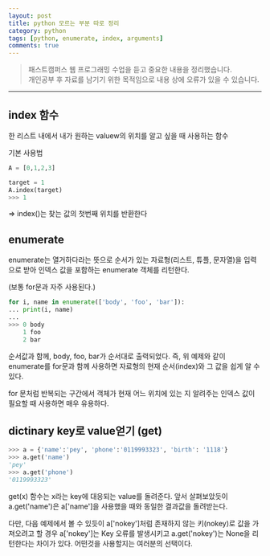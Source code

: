 ```yaml
---
layout: post
title: python 모르는 부분 따로 정리
category: python
tags: [python, enumerate, index, arguments]
comments: true
---
```


> 패스트캠퍼스 웹 프로그래밍 수업을 듣고 중요한 내용을 정리했습니다.     
개인공부 후 자료를 남기기 위한 목적임으로 내용 상에 오류가 있을 수 있습니다.      

<hr>

## index 함수

한 리스트 내에서 내가 원하는 valuew의 위치를 알고 싶을 때 사용하는 함수

기본 사용법

```python
A = [0,1,2,3]

target = 1
A.index(target)
>>> 1
```

=> index()는 찾는 값의 첫번째 위치를 반환한다


## enumerate

enumerate는 열거하다라는 뜻으로 순서가 있는 자료형(리스트, 튜플, 문자열)을 입력으로 받아 인덱스 값을 포함하는 enumerate 객체를 리턴한다.

(보통 for문과 자주 사용된다.)

```python
for i, name in enumerate(['body', 'foo', 'bar']):
... print(i, name)
...
>>> 0 body
    1 foo
    2 bar
```

순서값과 함께, body, foo, bar가 순서대로 출력되었다. 즉, 위 예제와 같이 enumerate를 for문과 함께 사용하면 자료형의 현재 순서(index)와 그 값을 쉽게 알 수 있다.

for 문처럼 반복되는 구간에서 객체가 현재 어느 위치에 있는 지 알려주는 인덱스 값이 필요할 때 사용하면 매우 유용하다.


## dictinary key로 value얻기 (get)

```python
>>> a = {'name':'pey', 'phone':'0119993323', 'birth': '1118'}
>>> a.get('name')
'pey'
>>> a.get('phone')
'0119993323'
```

get(x) 함수는 x라는 key에 대응되는 value를 돌려준다. 앞서 살펴보았듯이 a.get('name')은 a['name']을 사용했을 때와 동일한 결과값을 돌려받는다.

다만, 다음 예제에서 볼 수 있듯이 a['nokey']처럼 존재하지 않는 키(nokey)로 값을 가져오려고 할 경우 a['nokey']는 Key 오류를 발생시키고 a.get('nokey')는 None을 리턴한다는 차이가 있다. 어떤것을 사용할지는 여러분의 선택이다.
